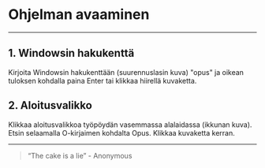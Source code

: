 # Ohjelman avaaminen

---

## 1. Windowsin hakukenttä

Kirjoita Windowsin hakukenttään (suurennuslasin kuva) "opus" ja oikean tuloksen kohdalla paina Enter tai klikkaa hiirellä kuvaketta.

## 2. Aloitusvalikko

Klikkaa aloitusvalikkoa työpöydän vasemmassa alalaidassa (ikkunan kuva). Etsin selaamalla O-kirjaimen kohdalta Opus. Klikkaa kuvaketta kerran.

---

> “The cake is a lie” - Anonymous
